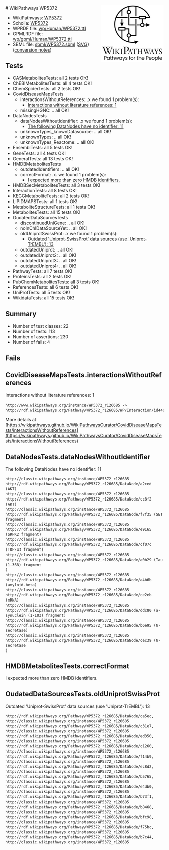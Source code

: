 <img style="float: right; width: 200px" src="../logo.png" />
# WikiPathways WP5372

* WikiPathways: [WP5372](https://identifiers.org/wikipathways:WP5372)
* Scholia: [WP5372](https://scholia.toolforge.org/wikipathways/WP5372)
* WPRDF file: [wp/Human/WP5372.ttl](../wp/Human/WP5372.ttl)
* GPMLRDF file: [wp/gpml/Human/WP5372.ttl](../wp/gpml/Human/WP5372.ttl)
* SBML file: [sbml/WP5372.sbml](../sbml/WP5372.sbml) ([SVG](../sbml/WP5372.svg)) ([conversion notes](../sbml/WP5372.txt))

## Tests
* CASMetabolitesTests: all 2 tests OK!
* ChEBIMetabolitesTests: all 4 tests OK!
* ChemSpiderTests: all 2 tests OK!
* CovidDiseaseMapsTests
    * interactionsWithoutReferences: .x we found 1 problem(s):
        * [Interactions without literature references: 1](#2e29592f)
    * missingHGNC: .. all OK!
* DataNodesTests
    * dataNodesWithoutIdentifier: .x we found 1 problem(s):
        * [The following DataNodes have no identifier: 11](#8792c491)
    * unknownTypes_knownDatasource: .. all OK!
    * unknownTypes: .. all OK!
    * unknownTypes_Reactome: .. all OK!
* EnsemblTests: all 5 tests OK!
* GeneTests: all 4 tests OK!
* GeneralTests: all 13 tests OK!
* HMDBMetabolitesTests
    * outdatedIdentifiers: .. all OK!
    * correctFormat: .x. we found 1 problem(s):
        * [I expected more than zero HMDB identifiers.](#ad154c1e)
* HMDBSecMetabolitesTests: all 3 tests OK!
* InteractionTests: all 8 tests OK!
* KEGGMetaboliteTests: all 2 tests OK!
* LIPIDMAPSTests: all 1 tests OK!
* MetaboliteStructureTests: all 1 tests OK!
* MetabolitesTests: all 15 tests OK!
* OudatedDataSourcesTests
    * discontinuedUniGene: .. all OK!
    * noInChIDataSourceYet: .. all OK!
    * oldUniprotSwissProt: .x we found 1 problem(s):
        * [Outdated 'Uniprot-SwissProt' data sources (use 'Uniprot-TrEMBL'): 13](#b03aa68d)
    * outdatedUniprot: .. all OK!
    * outdatedUniprot2: .. all OK!
    * outdatedUniprot3: .. all OK!
    * outdatedUniprot4: .. all OK!
* PathwayTests: all 7 tests OK!
* ProteinsTests: all 2 tests OK!
* PubChemMetabolitesTests: all 3 tests OK!
* ReferencesTests: all 6 tests OK!
* UniProtTests: all 5 tests OK!
* WikidataTests: all 15 tests OK!


## Summary

* Number of test classes: 22
* Number of tests: 113
* Number of assertions: 230
* Number of fails: 4

## Fails

<a name="2e29592f" />

## CovidDiseaseMapsTests.interactionsWithoutReferences

Interactions without literature references: 1
```
http://www.wikipathways.org/instance/WP5372_r126685 -> http://rdf.wikipathways.org/Pathway/WP5372_r126685/WP/Interaction/id446c1dfc
```

More details at [https://wikipathways.github.io/WikiPathwaysCurator/CovidDiseaseMapsTests/interactionsWithoutReferences](https://wikipathways.github.io/WikiPathwaysCurator/CovidDiseaseMapsTests/interactionsWithoutReferences)

<a name="8792c491" />

## DataNodesTests.dataNodesWithoutIdentifier

The following DataNodes have no identifier: 11
```
http://classic.wikipathways.org/instance/WP5372_r126685 http://rdf.wikipathways.org/Pathway/WP5372_r126685/DataNode/a2ced (AKT)
http://classic.wikipathways.org/instance/WP5372_r126685 http://rdf.wikipathways.org/Pathway/WP5372_r126685/DataNode/cc8f2 (AKT)
http://classic.wikipathways.org/instance/WP5372_r126685 http://rdf.wikipathways.org/Pathway/WP5372_r126685/DataNode/f7f35 (SET fragment)
http://classic.wikipathways.org/instance/WP5372_r126685 http://rdf.wikipathways.org/Pathway/WP5372_r126685/DataNode/e9165 (SRPK2 fragment)
http://classic.wikipathways.org/instance/WP5372_r126685 http://rdf.wikipathways.org/Pathway/WP5372_r126685/DataNode/cf07c (TDP-43 fragment)
http://classic.wikipathways.org/instance/WP5372_r126685 http://rdf.wikipathways.org/Pathway/WP5372_r126685/DataNode/a0b29 (Tau (1-368) fragment
)
http://classic.wikipathways.org/instance/WP5372_r126685 http://rdf.wikipathways.org/Pathway/WP5372_r126685/DataNode/a4b6b (amyloid-beta)
http://classic.wikipathways.org/instance/WP5372_r126685 http://rdf.wikipathways.org/Pathway/WP5372_r126685/DataNode/ce2eb (mRNA)
http://classic.wikipathways.org/instance/WP5372_r126685 http://rdf.wikipathways.org/Pathway/WP5372_r126685/DataNode/ddc80 (α-synuclein (1-103) fragment)
http://classic.wikipathways.org/instance/WP5372_r126685 http://rdf.wikipathways.org/Pathway/WP5372_r126685/DataNode/b6e95 (δ-secretase)
http://classic.wikipathways.org/instance/WP5372_r126685 http://rdf.wikipathways.org/Pathway/WP5372_r126685/DataNode/cec39 (δ-secretase
)
```

<a name="ad154c1e" />

## HMDBMetabolitesTests.correctFormat

I expected more than zero HMDB identifiers.
<a name="b03aa68d" />

## OudatedDataSourcesTests.oldUniprotSwissProt

Outdated 'Uniprot-SwissProt' data sources (use 'Uniprot-TrEMBL'): 13
```
http://rdf.wikipathways.org/Pathway/WP5372_r126685/DataNode/ca5ec, http://classic.wikipathways.org/instance/WP5372_r126685
http://rdf.wikipathways.org/Pathway/WP5372_r126685/DataNode/c31e7, http://classic.wikipathways.org/instance/WP5372_r126685
http://rdf.wikipathways.org/Pathway/WP5372_r126685/DataNode/ed350, http://classic.wikipathways.org/instance/WP5372_r126685
http://rdf.wikipathways.org/Pathway/WP5372_r126685/DataNode/c1260, http://classic.wikipathways.org/instance/WP5372_r126685
http://rdf.wikipathways.org/Pathway/WP5372_r126685/DataNode/f14b9, http://classic.wikipathways.org/instance/WP5372_r126685
http://rdf.wikipathways.org/Pathway/WP5372_r126685/DataNode/ec8d2, http://classic.wikipathways.org/instance/WP5372_r126685
http://rdf.wikipathways.org/Pathway/WP5372_r126685/DataNode/b5765, http://classic.wikipathways.org/instance/WP5372_r126685
http://rdf.wikipathways.org/Pathway/WP5372_r126685/DataNode/e4db0, http://classic.wikipathways.org/instance/WP5372_r126685
http://rdf.wikipathways.org/Pathway/WP5372_r126685/DataNode/b73f1, http://classic.wikipathways.org/instance/WP5372_r126685
http://rdf.wikipathways.org/Pathway/WP5372_r126685/DataNode/b8468, http://classic.wikipathways.org/instance/WP5372_r126685
http://rdf.wikipathways.org/Pathway/WP5372_r126685/DataNode/bfc98, http://classic.wikipathways.org/instance/WP5372_r126685
http://rdf.wikipathways.org/Pathway/WP5372_r126685/DataNode/f75bc, http://classic.wikipathways.org/instance/WP5372_r126685
http://rdf.wikipathways.org/Pathway/WP5372_r126685/DataNode/b7c44, http://classic.wikipathways.org/instance/WP5372_r126685
```

